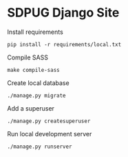 # SDPUG Django Site

Install requirements
```shell
pip install -r requirements/local.txt
```

Compile SASS
```shell
make compile-sass
```

Create local database
```shell
./manage.py migrate
```

Add a superuser
```shell
./manage.py createsuperuser
```

Run local development server
```shell
./manage.py runserver
```
